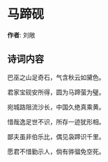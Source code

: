 # 马蹄砚

**作者**: 刘敞

## 诗词内容

巴巫之山足奇石，气含秋云如黛色。

君家宝砚安所得，圆为马蹄萤为璧。

宛城路阻流沙长，中国久绝真乘黄。

惜哉逸足世不识，所存一迹犹形相。

鄙夫虽非伯乐比，偶见袅蹄识千里。

愿君不惜勤示人，倘有骅骝免空死。

